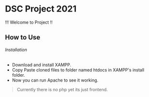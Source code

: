# DSC Project 2021
!!! Welcome to Project !!
## How to Use
###### Installation
- Download and install XAMPP.
- Copy Paste cloned files to folder named htdocs in XAMPP's install folder.
- Now you can run Apache to see it working.

> Currently there is no php yet its just frontend.